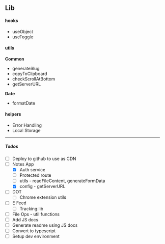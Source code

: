 ## Lib

#### hooks

- useObject
- useToggle

#### utils

**Common**

- generateSlug
- copyToClipboard
- checkScrollAtBottom
- getServerURL

**Date**

- formatDate

#### helpers

- Error Handling
- Local Storage

---

##### Todos

- [ ] Deploy to github to use as CDN
- [ ] Notes App
  - [x] Auth service
  - [ ] Protected route
  - [ ] utils - readFileContent, generateFormData
  - [x] config - getServerURL
- [ ] DOT
  - [ ] Chrome extension utils
- [ ] E Feed
  - [ ] Tracking lib
- [ ] File Ops - util functions
- [ ] Add JS docs
- [ ] Generate readme using JS docs
- [ ] Convert to typescript
- [ ] Setup dev environment

